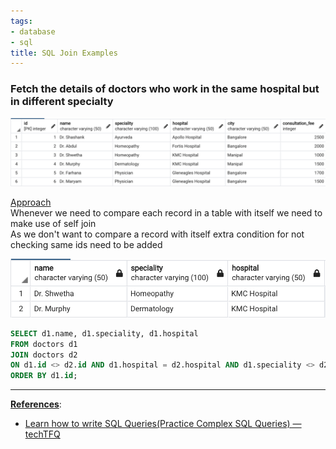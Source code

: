 ```yaml
---
tags:
- database
- sql
title: SQL Join Examples
---
```


### Fetch the details of doctors who work in the same hospital but in different specialty

![Doctor Table|900](../images/doctor-table.png)

<u>Approach</u>  
Whenever we need to compare each record in a table with itself we need to make use of self join  
As we don't want to compare a record with itself extra condition for not checking same ids need to be added

![Doctor Table Output|600](../images/doctor-table-output.png)

````sql
SELECT d1.name, d1.speciality, d1.hospital
FROM doctors d1
JOIN doctors d2
ON d1.id <> d2.id AND d1.hospital = d2.hospital AND d1.speciality <> d2.speciality
ORDER BY d1.id;
````

---

**<u>References</u>**:

* [Learn how to write SQL Queries(Practice Complex SQL Queries) — techTFQ](https://techtfq.com/blog/learn-how-to-write-sql-queries-practice-complex-sql-queries)